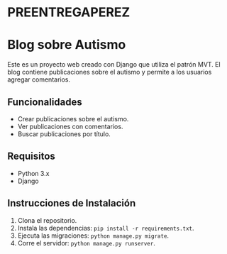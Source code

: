 # PREENTREGAPEREZ
# Blog sobre Autismo

Este es un proyecto web creado con Django que utiliza el patrón MVT. El blog contiene publicaciones sobre el autismo y permite a los usuarios agregar comentarios.

## Funcionalidades
- Crear publicaciones sobre el autismo.
- Ver publicaciones con comentarios.
- Buscar publicaciones por título.

## Requisitos
- Python 3.x
- Django

## Instrucciones de Instalación
1. Clona el repositorio.
2. Instala las dependencias: `pip install -r requirements.txt`.
3. Ejecuta las migraciones: `python manage.py migrate`.
4. Corre el servidor: `python manage.py runserver`.

